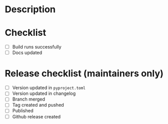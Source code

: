 # Description

<!-- add a description of your changes here -->

# Checklist

- [ ] Build runs successfully
- [ ] Docs updated

# Release checklist (maintainers only)

- [ ] Version updated in ``pyproject.toml``
- [ ] Version updated in changelog
- [ ] Branch merged
- [ ] Tag created and pushed
- [ ] Published
- [ ] Github release created
